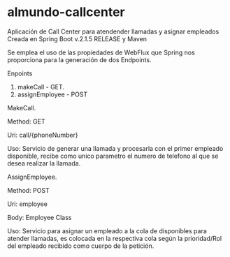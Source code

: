 # almundo-callcenter
Aplicación de Call Center para atendender llamadas y asignar empleados
Creada en Spring Boot v.2.1.5 RELEASE y Maven

Se emplea el uso de las propiedades de WebFlux que Spring nos proporciona para la generación de dos Endpoints.

Enpoints 

1. makeCall - GET.
2. assignEmployee - POST


MakeCall.

 
 Method: GET
 
 Uri: call/{phoneNumber}
 
 Uso: Servicio de generar una llamada y procesarla con el primer empleado disponible, recibe como unico parametro el numero de telefono al que se desea realizar la llamada.

AssignEmployee.

 
 Method: POST
 
 Uri: employee
 
 Body: Employee Class
 
 Uso: Servicio para asignar un empleado a la cola de disponibles para atender llamadas, es colocada en la respectiva cola según la prioridad/Rol del empleado recibido como cuerpo de la petición.
  
  
  
